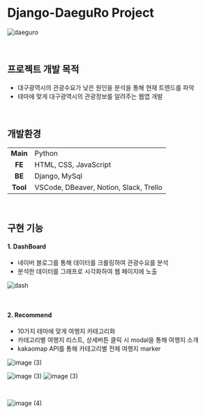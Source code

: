 # Django-DaeguRo Project

![daeguro](https://user-images.githubusercontent.com/126320580/223994162-95a5740f-7a75-47ca-8796-3ab149ca4ce7.png)

&nbsp;
&nbsp;

## 프로젝트 개발 목적

- 대구광역시의 관광수요가 낮은 원인을 분석을 통해 현재 트렌드를 파악
- 테마에 맞게 대구광역시의 관광정보를 알려주는 웹앱 개발

&nbsp;
&nbsp;

## 개발환경

|          |                                        |
| :------: | -------------------------------------- |
| **Main** | Python                                 |
|  **FE**  | HTML, CSS, JavaScript                  |
|  **BE**  | Django, MySql                          |
| **Tool** | VSCode, DBeaver, Notion, Slack, Trello |

&nbsp;
&nbsp;

## 구현 기능

#### 1. DashBoard

- 네이버 블로그를 통해 데이터를 크롤링하여 관광수요를 분석
- 분석한 데이터를 그래프로 시각화하여 웹 페이지에 노출

![dash](https://user-images.githubusercontent.com/126320580/223999409-b7779638-ccf1-4cfb-867c-f95b617b0a41.png)

&nbsp;
&nbsp;

#### 2. Recommend

- 10가지 테마에 맞게 여행지 카테고리화
- 카테고리별 여행지 리스트, 상세버튼 클릭 시 modal을 통해 여행지 소개
- kakaomap API를 통해 카테고리별 전체 여행지 marker

![image (3)](https://user-images.githubusercontent.com/126320580/224000824-d5f74f0d-54b9-43a7-b38e-237f732f7a3f.png)

![image (3)](https://user-images.githubusercontent.com/126320580/224000832-0fb385f8-9c48-4650-aa46-0039c0a5b424.png)
![image (3)](https://user-images.githubusercontent.com/126320580/224000817-95bd1174-30aa-4359-bedc-44ed1c7e6008.png)

&nbsp;

![image (4)](https://user-images.githubusercontent.com/126320580/224000827-aed78e8c-e1c1-41ce-8863-7e3704c412a3.png)
